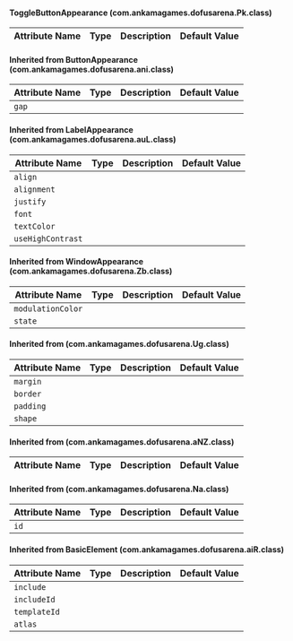 #### ToggleButtonAppearance (com.ankamagames.dofusarena.Pk.class)

| Attribute Name | Type | Description | Default Value |
|-----|----|---|---|
#### Inherited from ButtonAppearance (com.ankamagames.dofusarena.ani.class)

| Attribute Name | Type | Description | Default Value |
|-----|----|---|---|
|``gap``|        |        |
#### Inherited from LabelAppearance (com.ankamagames.dofusarena.auL.class)

| Attribute Name | Type | Description | Default Value |
|-----|----|---|---|
|``align``|        |        |
|``alignment``|        |        |
|``justify``|        |        |
|``font``|        |        |
|``textColor``|        |        |
|``useHighContrast``|        |        |
#### Inherited from WindowAppearance (com.ankamagames.dofusarena.Zb.class)

| Attribute Name | Type | Description | Default Value |
|-----|----|---|---|
|``modulationColor``|        |        |
|``state``|        |        |
#### Inherited from  (com.ankamagames.dofusarena.Ug.class)

| Attribute Name | Type | Description | Default Value |
|-----|----|---|---|
|``margin``|        |        |
|``border``|        |        |
|``padding``|        |        |
|``shape``|        |        |
#### Inherited from  (com.ankamagames.dofusarena.aNZ.class)

| Attribute Name | Type | Description | Default Value |
|-----|----|---|---|
#### Inherited from  (com.ankamagames.dofusarena.Na.class)

| Attribute Name | Type | Description | Default Value |
|-----|----|---|---|
|``id``|        |        |
#### Inherited from BasicElement (com.ankamagames.dofusarena.aiR.class)

| Attribute Name | Type | Description | Default Value |
|-----|----|---|---|
|``include``|        |        |
|``includeId``|        |        |
|``templateId``|        |        |
|``atlas``|        |        |
